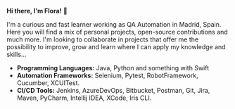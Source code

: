 **Hi there, I'm Flora!** 🦦

I'm a curious and fast learner working as QA Automation in Madrid, Spain. Here you will find a mix of personal projects, open-source contributions and much more. I'm looking to collaborate in projects that offer me the possibility to improve, grow and learn where I can apply my knowledge and skills...

- **Programming Languages:** Java, Python and something with Swift
- **Automation Frameworks:** Selenium, Pytest, RobotFramework, Cucumber, XCUITest.
- **CI/CD Tools:** Jenkins, AzureDevOps, Bitbucket, Postman, Git, Jira, Maven, PyCharm, Intellij IDEA, XCode, Iris CLI.
